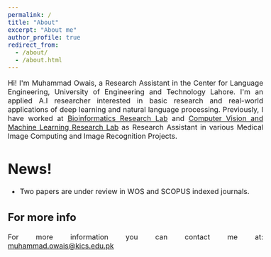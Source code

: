 ```yaml
---
permalink: /
title: "About"
excerpt: "About me"
author_profile: true
redirect_from: 
  - /about/
  - /about.html
---
```


<style type="text/css"> body{ font-size: 12pt; text-align:justify; } </style> 

Hi! I'm Muhammad Owais, a Research Assistant in the Center for Language Engineering, University of Engineering and Technology Lahore. I'm an applied A.I researcher interested in basic research and real-world applications of deep learning and natural language processing. Previously, I have worked at [Bioinformatics Research Lab](https://www.kics.edu.pk/labs/about/brl) and [Computer Vision and Machine Learning Research Lab](https://www.kics.edu.pk/labs/about/22) as Research Assistant in various Medical Image Computing and Image Recognition Projects.

News!
======
* Two papers are under review in WOS and SCOPUS indexed journals.


For more info
------
For more information you can contact me at:
muhammad.owais@kics.edu.pk
